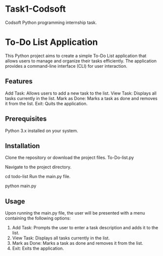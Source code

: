# Task1-Codsoft
Codsoft Python programming internship task.

# To-Do List Application
This Python project aims to create a simple To-Do List application that allows users to manage and organize their tasks efficiently. The application provides a command-line interface (CLI) for user interaction.

## Features
Add Task: Allows users to add a new task to the list.
View Task: Displays all tasks currently in the list.
Mark as Done: Marks a task as done and removes it from the list.
Exit: Quits the application.

## Prerequisites
Python 3.x installed on your system.

## Installation
Clone the repository or download the project files.
To-Do-list.py

Navigate to the project directory.

cd todo-list
Run the main.py file.

python main.py

## Usage
Upon running the main.py file, the user will be presented with a menu containing the following options:

1. Add Task: Prompts the user to enter a task description and adds it to the list.
2. View Task: Displays all tasks currently in the list.
3. Mark as Done: Marks a task as done and removes it from the list.
4. Exit: Exits the application.
